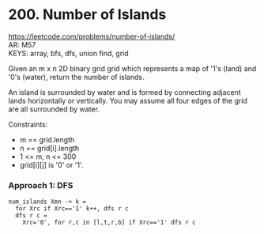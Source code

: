 # 200. Number of Islands

https://leetcode.com/problems/number-of-islands/  
AR: M57  
KEYS: array, bfs, dfs, union find, grid  

Given an m x n 2D binary grid grid which represents a map of '1's (land) and '0's (water), return the number of islands.

An island is surrounded by water and is formed by connecting adjacent lands horizontally or vertically. You may assume all four edges of the grid are all surrounded by water.

Constraints:

- m == grid.length
- n == grid[i].length
- 1 <= m, n <= 300
- grid[i][j] is '0' or '1'.

### Approach 1: DFS
```
num_islands Xmn -> k =
  for Xrc if Xrc=='1' k++, dfs r c
  dfs r c =
    Xrc='0', for r,c in [l,t,r,b] if Xrc=='1' dfs r c
```